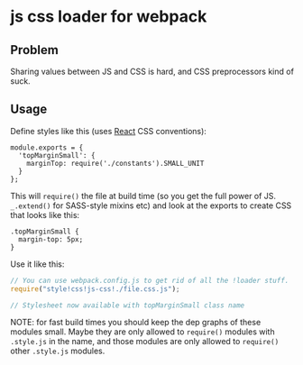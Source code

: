 # js css loader for webpack

## Problem

Sharing values between JS and CSS is hard, and CSS preprocessors kind of suck.

## Usage

Define styles like this (uses [React](http://facebook.github.io/react) CSS conventions):

```
module.exports = {
  'topMarginSmall': {
    marginTop: require('./constants').SMALL_UNIT
  }
};
```

This will `require()` the file at build time (so you get the full power of JS. `_.extend()` for SASS-style mixins etc) and look at the exports to create CSS that looks like this:

```
.topMarginSmall {
  margin-top: 5px;
}
```

Use it like this:

``` javascript
// You can use webpack.config.js to get rid of all the !loader stuff.
require("style!css!js-css!./file.css.js");

// Stylesheet now available with topMarginSmall class name
```

NOTE: for fast build times you should keep the dep graphs of these modules small. Maybe they are only allowed to `require()` modules with `.style.js` in the name, and those modules are only allowed to `require()` other `.style.js` modules.
